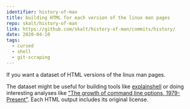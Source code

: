 ```yaml
---
identifier: history-of-man
title: building HTML for each version of the linux man pages
repo: skalt/history-of-man
link: https://github.com/skalt/history-of-man/commits/history/
date: 2020-04-10
tags:
  - cursed
  - shell
  - git-scraping
---
```


If you want a dataset of HTML versions of the linux man pages.

<!--more-->

The dataset might be useful for building tools like [explainshell][explainshell] or doing interesting analyses like ["The growth of command line options, 1979-Present"][cli-complexity].
Each HTML output includes its original license.

<!-- links -->

[explainshell]: https://www.explainshell.com/
[cli-complexity]: https://danluu.com/cli-complexity/

<!--
[man7]: https://www.man7.org/linux/man-pages/
[die]: https://linux.die.net/man/
[m4]: https://en.wikipedia.org/wiki/M4_(computer_language)
[copilot]: https://docs.github.com/en/copilot/github-copilot-in-the-cli/using-github-copilot-in-the-cli
[bro]: https://docs.github.com/en/copilot/github-copilot-in-the-cli/using-github-copilot-in-the-cli
-->

